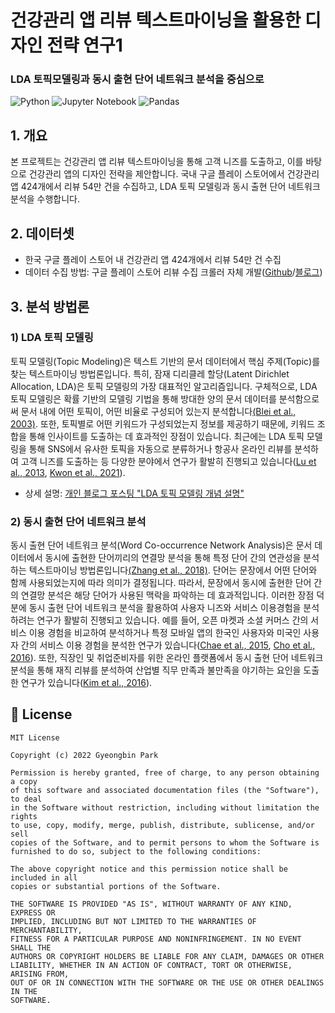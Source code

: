 # 건강관리 앱 리뷰 텍스트마이닝을 활용한 디자인 전략 연구1
### LDA 토픽모델링과 동시 출현 단어 네트워크 분석을 중심으로
![Python](https://img.shields.io/badge/python-3670A0?style=for-the-badge&logo=python&logoColor=ffdd54)
![Jupyter Notebook](https://img.shields.io/badge/jupyter-%23FA0F00.svg?style=for-the-badge&logo=jupyter&logoColor=white)
![Pandas](https://img.shields.io/badge/pandas-%23150458.svg?style=for-the-badge&logo=pandas&logoColor=white)

## 1. 개요
본 프로젝트는 건강관리 앱 리뷰 텍스트마이닝을 통해 고객 니즈를 도출하고, 이를 바탕으로 건강관리 앱의 디자인 전략을 제안합니다. 국내 구글 플레이 스토어에서 건강관리 앱 424개에서 리뷰 54만 건을 수집하고, LDA 토픽 모델링과 동시 출현 단어 네트워크 분석을 수행합니다.

## 2. 데이터셋
- 한국 구글 플레이 스토어 내 건강관리 앱 424개에서 리뷰 54만 건 수집
- 데이터 수집 방법: 구글 플레이 스토어 리뷰 수집 크롤러 자체 개발([Github](https://github.com/park-gb/playstore-review-crawler)/[블로그](https://heytech.tistory.com/293))

## 3. 분석 방법론
### 1) LDA 토픽 모델링
토픽 모델링(Topic Modeling)은 텍스트 기반의 문서 데이터에서 핵심 주제(Topic)를 찾는 텍스트마이닝 방법론입니다. 특히, 잠재 디리클레 할당(Latent Dirichlet Allocation, LDA)은 토픽 모델링의 가장 대표적인 알고리즘입니다. 구체적으로, LDA 토픽 모델링은 확률 기반의 모델링 기법을 통해 방대한 양의 문서 데이터를 분석함으로써 문서 내에 어떤 토픽이, 어떤 비율로 구성되어 있는지 분석합니다[(Blei et al., 2003)](https://www.jmlr.org/papers/volume3/blei03a/blei03a.pdf?ref=https://githubhelp.com). 또한, 토픽별로 어떤 키워드가 구성되었는지 정보를 제공하기 때문에, 키워드 조합을 통해 인사이트를 도출하는 데 효과적인 장점이 있습니다. 최근에는 LDA 토픽 모델링을 통해 SNS에서 유사한 토픽을 자동으로 분류하거나 항공사 온라인 리뷰를 분석하여 고객 니즈를 도출하는 등 다양한 분야에서 연구가 활발히 진행되고 있습니다([Lu et al., 2013](https://ieeexplore.ieee.org/abstract/document/6454769), [Kwon et al., 2021](https://www.mdpi.com/2078-2489/12/2/78)).
- 상세 설명: [개인 블로그 포스팅 "LDA 토픽 모델링 개념 설명"](https://heytech.tistory.com/328)

### 2) 동시 출현 단어 네트워크 분석
동시 출현 단어 네트워크 분석(Word Co-occurrence Network Analysis)은 문서 데이터에서 동시에 출현한 단어끼리의 연결망 분석을 통해 특정 단어 간의 연관성을 분석하는 텍스트마이닝 방법론입니다[(Zhang et al., 2018)](https://aclanthology.org/W18-1702/). 단어는 문장에서 어떤 단어와 함께 사용되었는지에 따라 의미가 결정됩니다. 따라서, 문장에서 동시에 출현한 단어 간의 연결망 분석은 해당 단어가 사용된 맥락을 파악하는 데 효과적입니다. 이러한 장점 덕분에 동시 출현 단어 네트워크 분석을 활용하여 사용자 니즈와 서비스 이용경험을 분석하려는 연구가 활발히 진행되고 있습니다. 예를 들어, 오픈 마켓과 소셜 커머스 간의 서비스 이용 경험을 비교하여 분석하거나 특정 모바일 앱의 한국인 사용자와 미국인 사용자 간의 서비스 이용 경험을 분석한 연구가 있습니다([Chae et al., 2015](https://www.koreascience.or.kr/article/JAKO201502152089090.page), [Cho et al., 2016](https://www.koreascience.or.kr/article/JAKO201625058596402.page)). 또한, 직장인 및 취업준비자를 위한 온라인 플랫폼에서 동시 출현 단어 네트워크 분석을 통해 재직 리뷰를 분석하여 산업별 직무 만족과 불만족을 야기하는 요인을 도출한 연구가 있습니다([Kim et al., 2016](http://www.ndsl.kr/soc_img/society/kits/OTSBB9/2016/v15n3/OTSBB9_2016_v15n3_157.pdf)).

## 📝 License
```
MIT License

Copyright (c) 2022 Gyeongbin Park

Permission is hereby granted, free of charge, to any person obtaining a copy
of this software and associated documentation files (the "Software"), to deal
in the Software without restriction, including without limitation the rights
to use, copy, modify, merge, publish, distribute, sublicense, and/or sell
copies of the Software, and to permit persons to whom the Software is
furnished to do so, subject to the following conditions:

The above copyright notice and this permission notice shall be included in all
copies or substantial portions of the Software.

THE SOFTWARE IS PROVIDED "AS IS", WITHOUT WARRANTY OF ANY KIND, EXPRESS OR
IMPLIED, INCLUDING BUT NOT LIMITED TO THE WARRANTIES OF MERCHANTABILITY,
FITNESS FOR A PARTICULAR PURPOSE AND NONINFRINGEMENT. IN NO EVENT SHALL THE
AUTHORS OR COPYRIGHT HOLDERS BE LIABLE FOR ANY CLAIM, DAMAGES OR OTHER
LIABILITY, WHETHER IN AN ACTION OF CONTRACT, TORT OR OTHERWISE, ARISING FROM,
OUT OF OR IN CONNECTION WITH THE SOFTWARE OR THE USE OR OTHER DEALINGS IN THE
SOFTWARE.
```
